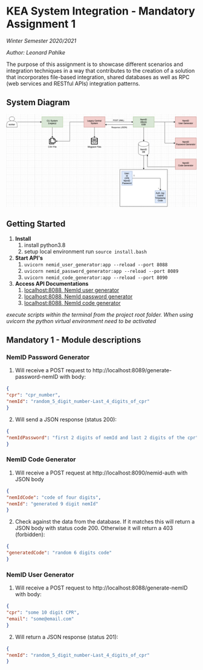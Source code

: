 # KEA System Integration - Mandatory Assignment 1
_Winter Semester 2020/2021_ 

_Author: Leonard Pahlke_


The purpose of this assignment is to showcase different scenarios and integration techniques in a way that contributes 
to the creation of a solution that incorporates file-based integration, shared databases as well as RPC (web services 
and RESTful APIs) integration patterns.

## System Diagram
![System Diagram](./assets/SI-Mandatory1-SystemDiagram%202020-09-30%20at%2011.02.48.png)

## Getting Started

1. **Install**
    1. install python3.8
    2. setup local environment run `source install.bash`
2. **Start API's**
    1. `uvicorn nemid_user_generator:app --reload --port 8088`
    2. `uvicorn nemid_password_generator:app --reload --port 8089`
    3. `uvicorn nemid_code_generator:app --reload --port 8090`
3. **Access API Documentations**
    1. [localhost:8088, NemId user generator](http://localhost:8088/docs)
    2. [localhost:8088, NemId password generator](http://localhost:8089/docs)
    3. [localhost:8088, NemId code generator](http://localhost:8090/docs)  

_execute scripts within the terminal from the project root folder. When using uvicorn the python virtual environment need to be activated_

## Mandatory 1 - Module descriptions

### NemID Password Generator
1. Will receive a POST request to http://localhost:8089/generate-password-nemID with body:
```json
{
"cpr": "cpr_number",
"nemId": "random_5_digit_number-Last_4_digits_of_cpr"
}
```
2. Will send a JSON response (status 200):
```json
{
"nemIdPassword": "first 2 digits of nemId and last 2 digits of the cpr"
}
```

### NemID Code Generator
1. Will receive a POST request at http://localhost:8090/nemid-auth with JSON body
```json
{
"nemIdCode": "code of four digits",
"nemId": "generated 9 digit nemId"
}
```
2. Check against the data from the database. If it matches this will return a JSON body with status code 200. Otherwise it will return a 403 (forbidden):
```json
{
"generatedCode": "random 6 digits code"
}
```

### NemID User Generator
1. Will receive a POST request to http://localhost:8088/generate-nemID with body:
```json
{
"cpr": "some 10 digit CPR",
"email": "some@email.com"
}
```
2. Will return a JSON response (status 201):
```json
{
"nemId": "random_5_digit_number-Last_4_digits_of_cpr"
}
```